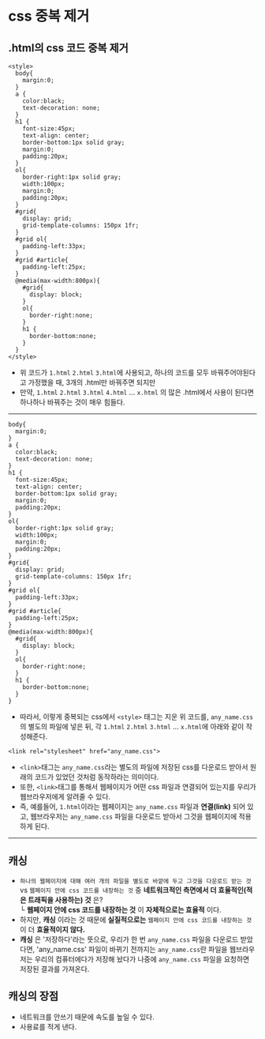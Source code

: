 # css 중복 제거

## .html의 css 코드 중복 제거
```
<style>
  body{
    margin:0;
  }
  a {
    color:black;
    text-decoration: none;
  }
  h1 {
    font-size:45px;
    text-align: center;
    border-bottom:1px solid gray;
    margin:0;
    padding:20px;
  }
  ol{
    border-right:1px solid gray;
    width:100px;
    margin:0;
    padding:20px;
  }
  #grid{
    display: grid;
    grid-template-columns: 150px 1fr;
  }
  #grid ol{
    padding-left:33px;
  }
  #grid #article{
    padding-left:25px;
  }
  @media(max-width:800px){
    #grid{
      display: block;
    }
    ol{
      border-right:none;
    }
    h1 {
      border-bottom:none;
    }
  }
</style>
```
* 위 코드가 `1.html` `2.html` `3.html`에 사용되고, 하나의 코드를 모두 바꿔주어야된다고 가정했을 때, 3개의 .html만 바꿔주면 되지만  
* 만약, `1.html` `2.html` `3.html` `4.html` ... `x.html` 의 많은 .html에서 사용이 된다면 하나하나 바꿔주는 것이 매우 힘들다.

----

```
body{
  margin:0;
}
a {
  color:black;
  text-decoration: none;
}
h1 {
  font-size:45px;
  text-align: center;
  border-bottom:1px solid gray;
  margin:0;
  padding:20px;
}
ol{
  border-right:1px solid gray;
  width:100px;
  margin:0;
  padding:20px;
}
#grid{
  display: grid;
  grid-template-columns: 150px 1fr;
}
#grid ol{
  padding-left:33px;
}
#grid #article{
  padding-left:25px;
}
@media(max-width:800px){
  #grid{
    display: block;
  }
  ol{
    border-right:none;
  }
  h1 {
    border-bottom:none;
  }
}
```
* 따라서, 이렇게 중복되는 css에서 `<style>` 태그는 지운 위 코드를, `any_name.css`의 별도의 파일에 넣은 뒤, 각 `1.html` `2.html` `3.html` ... `x.html`에 아래와 같이 작성해준다.  
  
`<link rel="stylesheet" href="any_name.css">`
* `<link>`태그는 `any_name.css`라는 별도의 파일에 저장된 css를 다운로드 받아서 원래의 코드가 있었던 것처럼 동작하라는 의미이다.  
* 또한, `<link>`태그를 통해서 웹페이지가 어떤 css 파일과 연결되어 있는지를 우리가 웹브라우저에게 알려줄 수 있다.  
* 즉, 예를들어, `1.html`이라는 웹페이지는 `any_name.css` 파일과 __연결(link)__ 되어 있고, 웹브라우저는 `any_name.css` 파일을 다운로드 받아서 그것을 웹페이지에 적용하게 된다.

---

## 캐싱
* `하나의 웹페이지에 대해 여러 개의 파일을 별도로 바깥에 두고 그것을 다운로드 받는 것` vs `웹페이지 안에 css 코드를 내장하는 것`
중 __네트워크적인 측면에서 더 효율적인(적은 트래픽을 사용하는) 것__ 은?  
  └ __웹페이지 안에 css 코드를 내장하는 것__ 이 __자체적으로는 효율적__ 이다.  
* 하지만, __캐싱__ 이라는 것 때문에 __실질적으로는__ `웹페이지 안에 css 코드를 내장하는 것`이 더 __효율적이지 않다.__  
* __캐싱__ 은 '저장하다'라는 뜻으로, 우리가 한 번 `any_name.css` 파일을 다운로드 받았다면, 'any_name.css' 파일이 바뀌기 전까지는 `any_name.css`란 파일을 웹브라우저는 우리의 컴퓨터에다가 저장해 놨다가 나중에 `any_name.css` 파일을 요청하면 저장된 결과를 가져온다.  

## 캐싱의 장점
* 네트워크를 안쓰기 때문에 속도를 높일 수 있다.
* 사용료를 적게 낸다.
